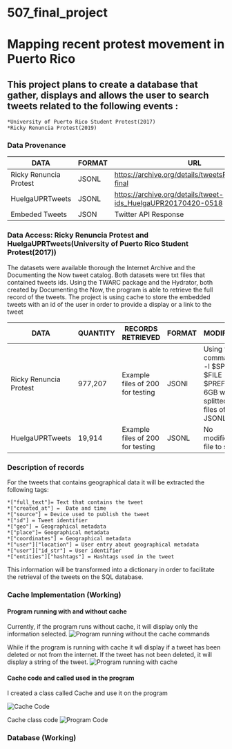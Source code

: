 # 507_final_project
# Mapping recent protest movement in Puerto Rico

## This project plans to create a database that gather, displays and allows the user to search tweets related to the following events :
    *University of Puerto Rico Student Protest(2017)
    *Ricky Renuncia Protest(2019)

### Data Provenance

|    DATA     |    FORMAT     |     URL     |
------------ | ------------- | -------------
|Ricky Renuncia Protest | JSONL | https://archive.org/details/tweetsRickyRenuncia-final|
|HuelgaUPRTweets | JSONL | https://archive.org/details/tweet-ids_HuelgaUPR20170420-0518|
|Embeded Tweets  | JSON  | Twitter API Response |

### Data Access: Ricky Renuncia Protest and HuelgaUPRTweets(University of Puerto Rico Student Protest(2017))
The datasets were available thorough the Internet Archive and the Documenting the Now tweet catalog.
Both datasets were txt files that contained tweets ids.
Using the TWARC package and the Hydrator, both created by Documenting the Now, the program is able to retrieve the full record of the tweets.
The project is using cache to store the embedded tweets with an id of the user in order to provide a display or a link to the tweet


|    DATA     |    QUANTITY   |  RECORDS RETRIEVED |     FORMAT   | MODIFICATION|
------------ | ------------- | -------------      | -------------| -------------
|Ricky Renuncia Protest | 977,207 | Example files of 200 for testing | JSONl | Using the command "split -l $SPLIT_SIZE $FILE $PREFIX", the 6GB was splitted into 20 files of 50,000 JSONL |
|HuelgaUPRTweets | 19,914 | Example files of 200 for testing | JSONL | No modification, file to small. |

### Description of records

For the tweets that contains geographical data it will be extracted the following tags:

    *["full_text"]= Text that contains the tweet
    *["created_at"] =  Date and time
    *["source"] = Device used to publish the tweet
    *["id"] = Tweet identifier
    *["geo"] = Geographical metadata
    *["place"]= Geographical metadata
    *["coordinates"] = Geographical metadata
    *["user"]["location"] = User entry about geographical metadata
    *["user"]["id_str"] = User identifier
    *["entities"]["hashtags"] = Hashtags used in the tweet

This information will be transformed into a dictionary in order to facilitate the retrieval of the tweets on the SQL database.

### Cache Implementation (Working)

#### Program running with and without cache

Currently, if the program runs without cache, it will display only the information selected.
![Program running without the cache commands](https://drive.google.com/file/d/1irtGTyhjnMa7j5Lh31j8mK_t3kkqB2zu/view?usp=sharing)


While if the program is running with cache it wll display if a tweet has been deleted or not from the internet.
If the tweet has not been deleted, it will display a string of the tweet.
![Program running with cache](https://drive.google.com/file/d/1rCmSYWNBSm_4kYVIjnFVFxG2dmcVhY4X/view?usp=sharing)


#### Cache code  and called used in the program
I created a class called Cache and use it on the program

![Cache Code](https://drive.google.com/file/d/1jnkWzzjC2OZwmY6VMXI-7rniqiPpGI2L/view?usp=sharing)


Cache class code
![Program Code](https://drive.google.com/file/d/1E6SH0FOdQWmRTXUL3zkB_QnQ3gtOMZ8b/view?usp=sharing)


### Database (Working)





